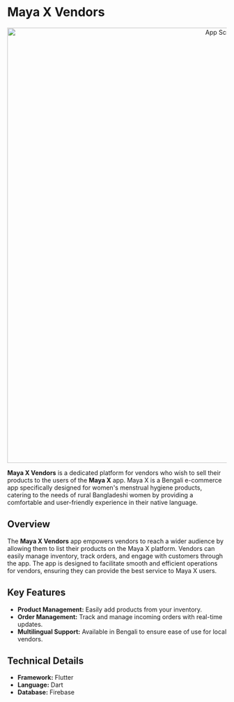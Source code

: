 <h1>Maya X Vendors</h1>
<p align="center">
  <img src="https://github.com/NoushinTasnim/maya_x_vendors/blob/main/5401087.png" alt="App Screenshot" width="1000" />
</p>
    <p>
        <strong>Maya X Vendors</strong> is a dedicated platform for vendors who wish to sell their products to the users of the <strong>Maya X</strong> app. Maya X is a Bengali e-commerce app specifically designed for women's menstrual hygiene products, catering to the needs of rural Bangladeshi women by providing a comfortable and user-friendly experience in their native language.
    </p>
    
  <h2>Overview</h2>
  <p>
        The <strong>Maya X Vendors</strong> app empowers vendors to reach a wider audience by allowing them to list their products on the Maya X platform. Vendors can easily manage inventory, track orders, and engage with customers through the app. The app is designed to facilitate smooth and efficient operations for vendors, ensuring they can provide the best service to Maya X users.
    </p>
        <h2>Key Features</h2>
  <ul>
      <li><strong>Product Management:</strong> Easily add products from your inventory.</li>
        <li><strong>Order Management:</strong> Track and manage incoming orders with real-time updates.</li>
        <li><strong>Multilingual Support:</strong> Available in Bengali to ensure ease of use for local vendors.</li>
    </ul>
 <h2>Technical Details</h2>
<ul>
        <li><strong>Framework:</strong> Flutter</li>
        <li><strong>Language:</strong> Dart</li>
        <li><strong>Database:</strong> Firebase</li>
    </ul>

